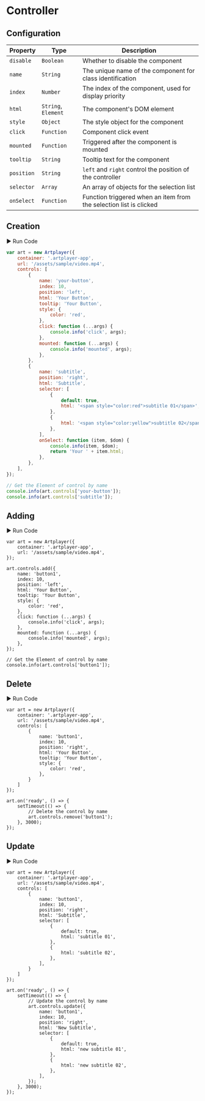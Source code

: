# Controller

## Configuration

| Property   | Type                | Description                               |
| ---------- | ------------------- | ------------------------------------------ |
| `disable`  | `Boolean`           | Whether to disable the component          |
| `name`     | `String`            | The unique name of the component for class identification |
| `index`    | `Number`            | The index of the component, used for display priority |
| `html`     | `String`, `Element` | The component's DOM element               |
| `style`    | `Object`            | The style object for the component        |
| `click`    | `Function`          | Component click event                        |
| `mounted`  | `Function`          | Triggered after the component is mounted    |
| `tooltip`  | `String`            | Tooltip text for the component              |
| `position` | `String`            | `left` and `right` control the position of the controller |
| `selector` | `Array`             | An array of objects for the selection list  |
| `onSelect` | `Function`          | Function triggered when an item from the selection list is clicked |

## Creation

<div className="run-code">▶ Run Code</div>

```js
var art = new Artplayer({
    container: '.artplayer-app',
    url: '/assets/sample/video.mp4',
    controls: [
        {
            name: 'your-button',
            index: 10,
            position: 'left',
            html: 'Your Button',
            tooltip: 'Your Button',
            style: {
                color: 'red',
            },
            click: function (...args) {
                console.info('click', args);
            },
            mounted: function (...args) {
                console.info('mounted', args);
            },
        },
        {
            name: 'subtitle',
            position: 'right',
            html: 'Subtitle',
            selector: [
                {
                    default: true,
                    html: '<span style="color:red">subtitle 01</span>',
                },
                {
                    html: '<span style="color:yellow">subtitle 02</span>',
                },
            ],
            onSelect: function (item, $dom) {
                console.info(item, $dom);
                return 'Your ' + item.html;
            },
        },
    ],
});

// Get the Element of control by name
console.info(art.controls['your-button']);
console.info(art.controls['subtitle']);
```
## Adding

<div className="run-code">▶ Run Code</div>

```js{6-21}
var art = new Artplayer({
    container: '.artplayer-app',
    url: '/assets/sample/video.mp4',
});

art.controls.add({
    name: 'button1',
    index: 10,
    position: 'left',
    html: 'Your Button',
    tooltip: 'Your Button',
    style: {
        color: 'red',
    },
    click: function (...args) {
        console.info('click', args);
    },
    mounted: function (...args) {
        console.info('mounted', args);
    },
});

// Get the Element of control by name
console.info(art.controls['button1']);
```
## Delete

<div className="run-code">▶ Run Code</div>

```js{21}
var art = new Artplayer({
    container: '.artplayer-app',
    url: '/assets/sample/video.mp4',
    controls: [
        {
            name: 'button1',
            index: 10,
            position: 'right',
            html: 'Your Button',
            tooltip: 'Your Button',
            style: {
                color: 'red',
            },
        }
    ]
});

art.on('ready', () => {
    setTimeout(() => {
        // Delete the control by name
        art.controls.remove('button1');
    }, 3000);
});
```
## Update

<div className="run-code">▶ Run Code</div>

```js{26-40}
var art = new Artplayer({
    container: '.artplayer-app',
    url: '/assets/sample/video.mp4',
    controls: [
        {
            name: 'button1',
            index: 10,
            position: 'right',
            html: 'Subtitle',
            selector: [
                {
                    default: true,
                    html: 'subtitle 01',
                },
                {
                    html: 'subtitle 02',
                },
            ],
        }
    ]
});

art.on('ready', () => {
    setTimeout(() => {
        // Update the control by name
        art.controls.update({
            name: 'button1',
            index: 10,
            position: 'right',
            html: 'New Subtitle',
            selector: [
                {
                    default: true,
                    html: 'new subtitle 01',
                },
                {
                    html: 'new subtitle 02',
                },
            ],
        });
    }, 3000);
});
```
